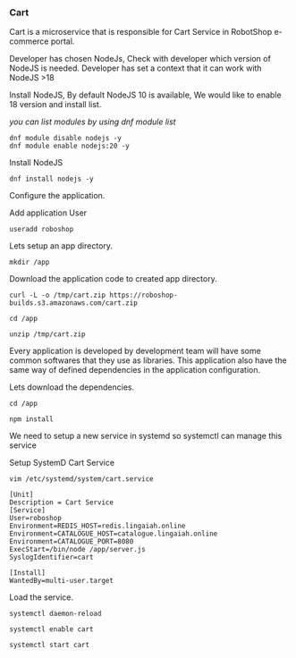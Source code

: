 ### Cart
Cart is a microservice that is responsible for Cart Service in RobotShop e-commerce portal.

Developer has chosen NodeJs, Check with developer which version of NodeJS is needed. Developer has set a context that it can work with NodeJS >18

Install NodeJS, By default NodeJS 10 is available, We would like to enable 18 version and install list.

*you can list modules by using dnf module list*

```
dnf module disable nodejs -y
dnf module enable nodejs:20 -y
```

Install NodeJS

```
dnf install nodejs -y
```

Configure the application.

Add application User

```
useradd roboshop
```

Lets setup an app directory.

```
mkdir /app
```

Download the application code to created app directory.

```
curl -L -o /tmp/cart.zip https://roboshop-builds.s3.amazonaws.com/cart.zip
```

```
cd /app 
```
```
unzip /tmp/cart.zip
```

Every application is developed by development team will have some common softwares that they use as libraries. This application also have the same way of defined dependencies in the application configuration.

Lets download the dependencies.

```
cd /app 
```
```
npm install 
```

We need to setup a new service in systemd so systemctl can manage this service

Setup SystemD Cart Service

```
vim /etc/systemd/system/cart.service
```

```
[Unit]
Description = Cart Service
[Service]
User=roboshop
Environment=REDIS_HOST=redis.lingaiah.online
Environment=CATALOGUE_HOST=catalogue.lingaiah.online
Environment=CATALOGUE_PORT=8080
ExecStart=/bin/node /app/server.js
SyslogIdentifier=cart

[Install]
WantedBy=multi-user.target
```

Load the service.

```
systemctl daemon-reload
```

```
systemctl enable cart 
```
```
systemctl start cart
```